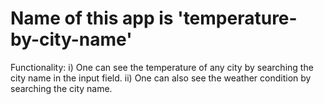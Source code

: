 # Name of this app is 'temperature-by-city-name'

Functionality:
i) One can see the temperature of any city by searching the city name in the input field.
ii) One can also see the weather condition by searching the city name.
